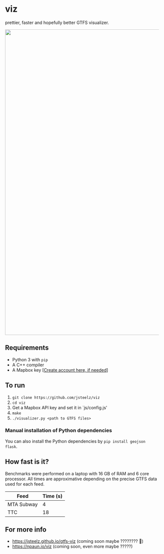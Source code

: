 # viz
prettier, faster and hopefully better GTFS visualizer.

<img src="https://raw.githubusercontent.com/npaun/viz/master/docs/viz-screenshot.png" width="1000" />

## Requirements

* Python 3 with `pip`
* A C++ compiler
* A Mapbox key [[Create account here, if needed](https://account.mapbox.com/auth/signup/)]

## To run

1. `git clone https://github.com/jsteelz/viz`
2. `cd viz`
3. Get a Mapbox API key and set it in `js/config.js'
4. `make`
5. `./visualizer.py <path to GTFS files>`

### Manual installation of Python dependencies
You can also install the Python dependencies by `pip install geojson flask`.

## How fast is it?

Benchmarks were performed on a laptop with 16 GB of RAM and 6 core processor. All times are approximative depending on the precise GTFS data used for each feed.

| Feed                     | Time (s) |
|--------------------------|----------|
| MTA Subway               | 4        |
| TTC                      | 18       |

## For more info
* <https://jsteelz.github.io/gtfs-viz> (coming soon maybe ???????? 🙏)
* <https://npaun.io/viz> (coming soon, even more maybe ?????)

